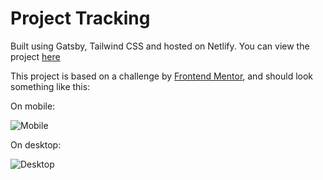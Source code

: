 # Project Tracking

Built using Gatsby, Tailwind CSS and hosted on Netlify. You can view the project [here](https://project-tracking-awesome.netlify.app/)

This project is based on a challenge by [Frontend Mentor](https://www.frontendmentor.io?ref=challenge), and should look something like this:

On mobile:

![Mobile](./images/design/mobile-design.jpg)

On desktop:

![Desktop](./images/design/desktop-design.jpg)
